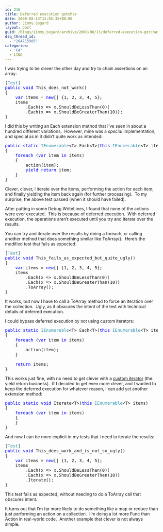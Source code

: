 ```yaml
---
id: 216
title: Deferred execution gotchas
date: 2008-08-13T12:08:35+00:00
author: Jimmy Bogard
layout: post
guid: /blogs/jimmy_bogard/archive/2008/08/13/deferred-execution-gotchas.aspx
dsq_thread_id:
  - "264715905"
categories:
  - 'C#'
  - LINQ
---
```

I was trying to be clever the other day and try to chain assertions on an array:

<pre>[<span style="color: #2b91af">Test</span>]
<span style="color: blue">public void </span>This_does_not_work()
{
    <span style="color: blue">var </span>items = <span style="color: blue">new</span>[] {1, 2, 3, 4, 5};
    items
        .Each(x =&gt; x.ShouldBeLessThan(0))
        .Each(x =&gt; x.ShouldBeGreaterThan(10));
}
</pre>

[](http://11011.net/software/vspaste)

I did this by writing an Each extension method that I&#8217;ve seen in about a hundred different variations.&nbsp; However, mine was a _special_ implementation, and special as in it didn&#8217;t quite work as intended:

<pre><span style="color: blue">public static </span><span style="color: #2b91af">IEnumerable</span>&lt;T&gt; Each&lt;T&gt;(<span style="color: blue">this </span><span style="color: #2b91af">IEnumerable</span>&lt;T&gt; items, <span style="color: #2b91af">Action</span>&lt;T&gt; action)
{
    <span style="color: blue">foreach </span>(<span style="color: blue">var </span>item <span style="color: blue">in </span>items)
    {
        action(item);
        <span style="color: blue">yield return </span>item;
    }
}
</pre>

[](http://11011.net/software/vspaste)

Clever, clever, I iterate over the items, performing the action for each item, and finally yielding the item back again (for further processing).&nbsp; To my surprise, the above test passed (when it should have failed).

After putting in some Debug.WriteLines, I found that none of the actions were ever executed.&nbsp; This is because of deferred execution.&nbsp; With deferred execution, the operations aren&#8217;t executed until you try and iterate over the results.

You can try and iterate over the results by doing a foreach, or calling another method that does something similar like ToArray().&nbsp; Here&#8217;s the modified test that fails as expected:

<pre>[<span style="color: #2b91af">Test</span>]
<span style="color: blue">public void </span>This_fails_as_expected_but_quite_ugly()
{
    <span style="color: blue">var </span>items = <span style="color: blue">new</span>[] {1, 2, 3, 4, 5};
    items
        .Each(x =&gt; x.ShouldBeLessThan(0))
        .Each(x =&gt; x.ShouldBeGreaterThan(10))
        .ToArray();
}
</pre>

[](http://11011.net/software/vspaste)

It works, but now I have to call a ToArray method to force an iteration over the collection.&nbsp; Ugly, as it obscures the intent of the test with technical details of deferred execution.

I could bypass deferred execution by not using custom iterators:

<pre><span style="color: blue">public static </span><span style="color: #2b91af">IEnumerable</span>&lt;T&gt; Each&lt;T&gt;(<span style="color: blue">this </span><span style="color: #2b91af">IEnumerable</span>&lt;T&gt; items, <span style="color: #2b91af">Action</span>&lt;T&gt; action)
{
    <span style="color: blue">foreach </span>(<span style="color: blue">var </span>item <span style="color: blue">in </span>items)
    {
        action(item);
    }

    <span style="color: blue">return </span>items;
}
</pre>

[](http://11011.net/software/vspaste)

This works just fine, with no need to get clever with a [custom iterator](http://flimflan.com/blog/ThePowerOfYieldReturn.aspx) (the yield return business).&nbsp; If I decided to get even more clever, and I wanted to keep the deferred execution for whatever reason, I can add yet another extension method:

<pre><span style="color: blue">public static void </span>Iterate&lt;T&gt;(<span style="color: blue">this </span><span style="color: #2b91af">IEnumerable</span>&lt;T&gt; items)
{
    <span style="color: blue">foreach </span>(<span style="color: blue">var </span>item <span style="color: blue">in </span>items)
    {
    }
}
</pre>

[](http://11011.net/software/vspaste)

And now I can be more explicit in my tests that I need to iterate the results:

<pre>[<span style="color: #2b91af">Test</span>]
<span style="color: blue">public void </span>This_does_work_and_is_not_so_ugly()
{
    <span style="color: blue">var </span>items = <span style="color: blue">new</span>[] {1, 2, 3, 4, 5};
    items
        .Each(x =&gt; x.ShouldBeLessThan(0))
        .Each(x =&gt; x.ShouldBeGreaterThan(10))
        .Iterate();
}
</pre>

[](http://11011.net/software/vspaste)

This test fails as expected, without needing to do a ToArray call that obscures intent.

It turns out that I&#8217;m far more likely to do something like a map or reduce than just performing an action on a collection.&nbsp; I&#8217;m doing a lot more Func than Action in real-world code.&nbsp; Another example that clever is not always simple.